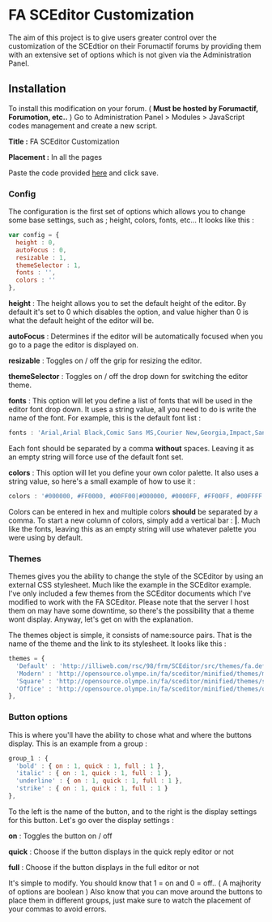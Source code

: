 # FA SCEditor Customization
The aim of this project is to give users greater control over the customization of the SCEdtior on their Forumactif forums by providing them with an extensive set of options which is not given via the Administration Panel.


## Installation
To install this modification on your forum. ( **Must be hosted by Forumactif, Forumotion, etc..** ) Go to Administration Panel > Modules > JavaScript codes management and create a new script.

**Title :** FA SCEditor Customization

**Placement :** In all the pages

Paste the code provided [here](https://raw.githubusercontent.com/SethClydesdale/fa-sceditor-customization/master/fa-sceditor-options.js) and click save.


### Config

The configuration is the first set of options which allows you to change some base settings, such as ; height, colors, fonts, etc... It looks like this :
```javascript
var config = {
  height : 0,
  autoFocus : 0,
  resizable : 1,
  themeSelector : 1,
  fonts : '',
  colors : ''
},
```

**height** : The height allows you to set the default height of the editor. By default it's set to 0 which disables the option, and value higher than 0 is what the default height of the editor will be.

**autoFocus** : Determines if the editor will be automatically focused when you go to a page the editor is displayed on.

**resizable** : Toggles on / off the grip for resizing the editor.

**themeSelector** : Toggles on / off the drop down for switching the editor theme.

**fonts** : This option will let you define a list of fonts that will be used in the editor font drop down. It uses a string value, all you need to do is write the name of the font. For example, this is the default font list :

```javascript
fonts : 'Arial,Arial Black,Comic Sans MS,Courier New,Georgia,Impact,Sans-serif,Serif,Times New Roman,Trebuchet MS,Verdana',
```

Each font should be separated by a comma **without** spaces. Leaving it as an empty string will force use of the default font set.

**colors** : This option will let you define your own color palette. It also uses a string value, so here's a small example of how to use it :

```javascript
colors : '#000000, #FF0000, #00FF00|#000000, #0000FF, #FF00FF, #00FFFF'
```

Colors can be entered in hex and multiple colors **should** be separated by a comma. To start a new column of colors, simply add a vertical bar : **|**. Much like the fonts, leaving this as an empty string will use whatever palette you were using by default.


### Themes

Themes gives you the ability to change the style of the SCEditor by using an external CSS stylesheet. Much like the example in the SCEditor example. I've only included a few themes from the SCEditor documents which I've modified to work with the FA SCEditor. Please note that the server I host them on may have some downtime, so there's the possibility that a theme wont display. Anyway, let's get on with the explanation.

The themes object is simple, it consists of name:source pairs. That is the name of the theme and the link to its stylesheet. It looks like this :
```javascript
themes = {
  'Default' : 'http://illiweb.com/rsc/98/frm/SCEditor/src/themes/fa.default.min.css',
  'Modern' : 'http://opensource.olympe.in/fa/sceditor/minified/themes/modern.min.css',
  'Square' : 'http://opensource.olympe.in/fa/sceditor/minified/themes/square.min.css',
  'Office' : 'http://opensource.olympe.in/fa/sceditor/minified/themes/office-toolbar.min.css'
},
```


### Button options

This is where you'll have the ability to chose what and where the buttons display. This is an example from a group :
```javascript
group_1 : {
  'bold' : { on : 1, quick : 1, full : 1 },
  'italic' : { on : 1, quick : 1, full : 1 },
  'underline' : { on : 1, quick : 1, full : 1 },
  'strike' : { on : 1, quick : 1, full : 1 }
},
```

To the left is the name of the button, and to the right is the display settings for this button. Let's go over the display settings :

**on** : Toggles the button on / off

**quick** : Choose if the button displays in the quick reply editor or not

**full** : Choose if the button displays in the full editor or not

It's simple to modify. You should know that 1 = on and 0 = off.. ( A majhority of options are boolean ) Also know that you can move around the buttons to place them in different groups, just make sure to watch the placement of your commas to avoid errors.
